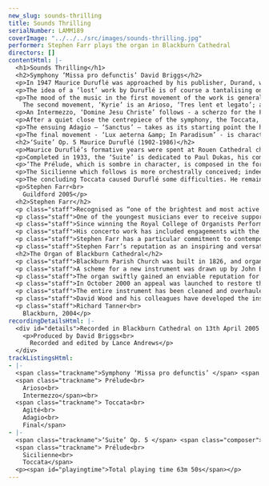 ```yaml
---
new_slug: sounds-thrilling
title: Sounds Thrilling
serialNumber: LAMM189
coverImage: "../../../src/images/sounds-thrilling.jpg"
performer: Stephen Farr plays the organ in Blackburn Cathedral
directors: []
contentHtml: |-
  <h1>Sounds Thrilling</h1>
  <h2>Symphony ‘Missa pro defunctis’ David Briggs</h2>
  <p>In 1947 Maurice Duruflé was approached by his publisher, Durand, with a commission for a choral setting of the Requiem Mass. By chance he was already working on sketches for a suite of organ pieces based on the plainsong ‘Missa pro defunctis’. Work on the suite had not progressed far, and only one or two movements - particularly the ‘Sanctus’ and ‘Libera me’ – were beginning to take shape 1. Material from these sketches was apparently diverted to use in the new commission, and although (or perhaps because) the Requiem turned out to be a masterpiece, Duruflé never – as far as we know – returned to his original concept of a plainsong-based suite for organ. The sketches are presumed lost or destroyed.</p>
  <p>The idea of a ‘lost’ work by Duruflé is of course a tantalising one, and in 2003 Stephen Farr commissioned David Briggs to compose as ‘hommage’, rather than pastiche, the organ work that Duruflé had, as it were, abandoned. In seven movements, the new Symphony requires a colourful and resourceful instrument able to supply the full range of romantic French sonorities. It was completed in January 2004 and received its world premiere in the St David’s Festival in June of the same year.</p>
  <p>The mood of the music in the first movement of the work is generally sombre. The opening bars of the ‘Prélude’ bear a passing resemblance to the ‘Prélude’ of Vierne’s 4th symphony, with its pedal theme under an octave ostinato; a gradual crescendo engendered by the repetition of motifs derived from the plainsong theme leads to a central climax in Eb minor, ‘Lent et puissant’. The opening bars are heard again, and although a new demisemiquaver figure briefly generates new momentum over a striding pedal figure the movement eventually closes quietly in F major.<br>
    The second movement, ‘Kyrie’ is an Arioso, ‘Tres lent et legato’; against slow chromatic progressions, the Clarinette introduces the plainsong ‘en taille’. Energy accumulates steadily through the movement, until a rising choral passage is suddenly interrupted. In the closing moments the Pedal Fonds and Flûte 8 play the plainsong against evocative harmonies on the Célestes.</p>
  <p>An Intermezzo, ‘Domine Jesu Christe’ follows - a scherzo for the Flûtes, against whose rapid passagework the Basson and Chalumeau state fragments of plainsong.</p>
  <p>After a quiet close the centrepiece of the symphony, the Toccata, introduces a new note of aggression, its rapid pedal scales and chordal outbursts leading without a break to the ‘Dies irae’ Agité. Marked ‘Lourdement et tres aggressif’, this movement is a close relative of the ‘Crucifixion’ movement from Dupré’s ‘Symphonie Passion’, its constant offbeat figures on the tutti generating a central climax which eventually subsides to a restless conclusion, reminiscent of the opening bars of the Symphony.</p>
  <p>The ensuing Adagio – ‘Sanctus’ – takes as its starting point the harmonic structure of Duruflé’s own setting in the ‘Requiem’, moving into unexpected harmonic territory before the solo Hautbois introduces the closing pages of the movement. The music gradually dissipates as a single flute line descends from top to bottom of the keyboard.</p>
  <p>The final movement - ‘Lux aeterna &amp; In Paradisum’ - is characterised by swinging carillon figures; chamades state the plainsong ‘en taille’ in the pedal against the Grand Plein Jeu in the classical manner. The music reaches a tremendous climax before a gradual diminuendo leads to the closing moments of the piece. Bourdon and Nazard play phrases from the plainsong against an expressive harmonic background before the Symphony concludes quietly in C major.</p>
  <h2>‘Suite’ Op. 5 Maurice Duruflé (1902-1986)</h2>
  <p>Maurice Duruflé’s formative years were spent at Rouen Cathedral choir school; at the age of 17 he moved to Paris to study organ with Tournemire at Ste. Clotilde and Vierne at Notre Dame. He subsequently entered the Paris Conservatoire at the age of 18 as an organ pupil of Gigout. Duruflé proved a distinguished student, winning ‘premiers prix’ for organ, harmony, fugue and accompaniment, and, in 1928, composition. His successful international career – he made regular trips to the USA and Europe, in particular, throughout the 1960s and 1970s in partnership with his wife, Marie-Madeleine - was combined with his post as titulaire of St Etienne-du-Mont in Paris. His performing days were abruptly terminated by a car accident in 1975 from which he never fully recovered. He died after some months of illness in 1986, having apparently composed very little in the preceding years. Despite the numerous honours accorded him, he remained the most self-critical and unconfident of composers, frequently revising and improving his works; only a dozen or so opus numbers were released for publication.</p>
  <p>Completed in 1933, the ‘Suite’ is dedicated to Paul Dukas, his composition professor at the Paris Conservatoire. The work opens in ominous mood in Eb minor; in Duruflé’s own words:</p>
  <p>‘The Prélude, which is sombre in character, is composed in the form of a diptych. A single theme, presented in three successive expositions, gradually accumulates the power of the organ. The second part [which quotes the ‘Pie Jesu’ of his own Requiem] consists of a long recitative, developing the first notes of the theme.‘</p>
  <p>The Sicilienne which follows is more orchestrally conceived; indeed, an orchestration of it by the composer for small ensemble has recently been discovered among his papers. Duruflé described it as being of ‘classic construction’, and the opening theme (played on the Hautbois) alternates with related episodes of typical harmonic and colouristic refinement.</p>
  <p>The concluding Toccata caused Duruflé some difficulties. He remained unhappy with it, authorising a substantial cut and adding a different ending after it was first published; by the time he came to record his works he refused to countenance its inclusion. In Pierre Cochereau’s copy of the work he wrote ‘My dear Pierre, never play this bad piece’ 2. Ironically perhaps, in view of Duruflé’s feelings, it has become established as one of the classics of the French Toccata genre, albeit one that makes the most testing musical and technical demands on the performer. The striding pedal tune of the opening section gives way to a more lyrical second theme; both are later combined before the piece concludes brilliantly in B major.</p>
  <p>Stephen Farr<br>
    Guildford 2005</p>
  <h2>Stephen Farr</h2>
  <p class="staff">Recognised as “one of the brightest and most active young English recitalists” who “plays with immaculate finish and buoyancy” (Classic CD), Stephen Farr is widely regarded as one of the finest organists of his generation, with a virtuoso technique and an impressive stylistic grasp of a wide-ranging repertoire.</p>
  <p class="staff">One of the youngest musicians ever to receive support from the Countess of Munster Musical Trust, Stephen Farr studied with Robert Munns and David Sanger in London and Cambridge. A subsequent grant from the Worshipful Company of Musicians (W.T. Best Scholarship) enabled him to receive tuition from Piet Kee in Haarlem and Hans Fagius in Copenhagen. In 1984 he became Organ Scholar of Clare College Cambridge, where he obtained a double first in Music and a Masters degree in Musicology. Sub-organist posts at Christ Church Oxford and Winchester Cathedral preceded his appointment in 1999 as Organist of Guildford Cathedral, a position which he now combines with a busy freelance career.</p>
  <p class="staff">Since winning the Royal College of Organists Performer of the Year in 1988 and further prizes at the international competitions in Odense, St Alban’s and Paisley, Stephen Farr has enjoyed recognition at international level, with performing tours to North and South America, Australia – including a concerto performance in Sydney Opera House – and throughout Europe. He maintains a regular broadcast presence, and as a recitalist has featured in the main series of the major venues in the UK – among them St Paul’s Cathedral, Westminster Abbey, Westminster Cathedral, King’s College Cambridge, St John’s Smith Square, Symphony Hall Birmingham, the Bridgewater Hall and the Fairfield Halls.</p>
  <p class="staff">His concerto work has included engagements with the Bournemouth Symphony Orchestra, Ulster Orchestra and the London Mozart Players; he recently made his debut in the Amsterdam Concertgebouw with the Slovenian Radio Symphony Orchestra. He has also worked with other leading ensembles including Florilegium, the Bach Choir, BBC Singers, English Concert, London Baroque Soloists, Royal Philharmonic Orchestra, Wallace Collection, Endymion Ensemble and Orchestra of the Age of Enlightenment.</p>
  <p class="staff">Stephen Farr has a particular commitment to contemporary music, and has been involved in premieres of works by composers as diverse as Patrick Gowers, Francis Pott, Judith Bingham, and Howard Goodall. He also collaborated with Thomas Adès in a recording for EMI of the composer’s Under Hamelin Hill, part of an extensive and wide-ranging discography. For the 2004-5 season he commissioned a new organ symphony from David Briggs, inspired by Maurice Duruflé’s setting of the Requiem mass. He gave the world premiere of the work in the 2004 St David’s Festival and the London premiere in the St Paul’s Cathedral Celebrity Series. In February 2006 he will perform the Symphony in the cathedral of Notre-Dame in Paris.</p>
  <p class="staff">Stephen Farr’s reputation as an inspiring and versatile teacher leads to frequent invitations to tutor on residential courses for young organists, most recently for the Royal College of Organists and the Oundle International Organ Week, and he is currently Organ Tutor at Tonbridge School. He is a Council member, examiner and member of the Executive of the Royal College of Organists, and was recently elected a Fellow of the Royal Society of Arts.</p>
  <h2>The Organ of Blackburn Cathedral</h2>
  <p class="staff">Blackburn Parish Church was built in 1826, and organs by Gray (1826 and 1831) and Cavaillé-Coll (1875) were placed on the west wall of the church. The building was re-consecrated as a Cathedral in 1926, when the Diocese of Blackburn was established, and ambitious plans to extend the building were drawn up. When the large transepts were completed in 1953, Henry Willis III was commissioned to move the organ to a bridge at the East end of the Nave. In 1964 the organ was taken down so that a temporary wall could be built, dividing the nave from the transepts to enable work to begin on restoring the nave, whilst the remainder of the cathedral could be used for worship. J.W. Walker and Sons removed the organ and lent the cathedral a four-rank, totally enclosed, extension organ, which served well for five years.</p>
  <p class="staff">A scheme for a new instrument was drawn up by John Bertalot (the Cathedral Organist), in consultation with Francis Jackson and Bert Collop (managing director of Walker’s). William Thompson, a generous benefactor from Burnley who had already given large sums of money for the restoration of the Nave and the building of the Lantern Tower and Spire, was asked by John Bertalot to give £30,000 to pay for the new organ. On 20th March, 1968, an envelope arrived from him with a cheque for 30,000 guineas (£31, 500) made out to John Bertalot. The new organ was dedicated on 20th December 1969. It was voiced by Walter Goodey and Dennis Thurlow. John Hayward, the artist, consulted with Walker’s to produce the stunning highly coloured organ “cases”, including swell boxes which are in full view, and a doubly mitred Serpent, coloured green and gold.</p>
  <p class="staff">The organ swiftly gained an enviable reputation for its vibrant tonal quality, most notably the fiery reed stops. However, from as early as 1983, serious problems became apparent, particularly in relation to the wind system and action. At the same time, the Lantern Tower also required major work, thus delaying work to the organ. In 1994, shortly after Gordon Stewart’s appointment as Director of Music, David Wood took over the care of the organ. Some short term problems were attended to and the console was modernised.</p>
  <p class="staff">In October 2000 an appeal was launched to restore the organ. I was keen that all of the 1969 tonal features should be retained, but that the opportunity should be taken to provide various extra colours to enhance and better equip an instrument that is expected not only to accompany liturgy on a daily basis, but also to present the complete range of solo repertoire in a stylistic manner. For example, I felt that an Oboe on the Swell and a Fifteenth on the Great were essential additions. Also that a reed at 8’ pitch on the Positive and a Vox Humana would be useful and that the organ really needed additional 8’ foundation pitch, more gravitas on the Pedal and extra 16’ manual tone. In order to address these desired tonal additions and to bring the organ into proper working order, I devised a scheme to restore and enlarge the organ, in consultation with David Briggs, John Bertalot, Canon Andrew Hindley, Greg Morris and David Wood. The organ was restored and enlarged between July 2001 and June 2002, during which time a Rodgers digital instrument was used.</p>
  <p class="staff">The entire instrument has been cleaned and overhauled. A Fifteenth on the Great and a Cliquot-style Cromorne on the Positive have been added. The new Solo department has been positioned above the Great, with new stops: Flûte Harmonique 8’, Viola 8’, Viola Céleste 8’, Flûte Octaviante 4’ and Voix Humaine. The old Swell Cromorne has been moved to the Solo, and renamed “Clarinette”; in its place on the Swell is a new Hautbois. Two new ranks of pipes have been made available on the Pedal: a 6 2/5 Grosse Tierce and 10 2/3 Grosse Quint. Two new digital ranks, by Walker Technical Company USA, have also been made available on the Pedal: 32’ Sub Principal and 16’ Flûte Ouverte. A wealth of octave and sub-octave couplers have been provided. A new 4 manual console has been built by Wood of Huddersfield, in the style of the original 3 manual console. A new Cymbelstern and star have been added and safety features for maintaining the instrument have been incorporated.</p>
  <p class="staff">David Wood and his colleagues have developed the instrument with great skill; they have breathed new life into all the wonderful original colours which had been sounding tired for some years and have blended new ranks into the organ in such a sensitive way. The result is an incredibly versatile and reliable instrument with a tremendous range of dynamic and tonal colour, coupled with a sense of sheer power, but also great subtlety and tremendous beauty. There are few organs in the world that can demonstrate the entire solo repertoire with such a convincing sense of style. It is also a fantastic organ for the liturgy, capable of accompanying choir and congregation in a sensitive manner. The full range of the organ’s capabilities was shown off to great effect at the opening recital by David Briggs on 6th July 2002. This recording provides further evidence!</p>
  <p class="staff">Richard Tanner<br>
    Blackburn, 2004</p>
recordingDetailsHtml: |-
  <div id="details">Recorded in Blackburn Cathedral on 13th April 2005 by kind permission of Richard Tanner and the Dean and Chapter
    <p>Produced by David Briggs<br>
      Recorded and edited by Lance Andrews</p>
  </div>
trackListingsHtml:
- |-
  <span class="trackname">Symphony ‘Missa pro defunctis’ </span> <span class="composer">David Briggs</span><br>
  <span class="trackname"> Prélude<br>
    Arioso<br>
    Intermezzo</span><br>
  <span class="trackname"> Toccata<br>
    Agité<br>
    Adagio<br>
    Final</span>
- |-
  <span class="trackname">‘Suite’ Op. 5 </span> <span class="composer">Maurice Duruflé</span><br>
  <span class="trackname"> Prélude<br>
    Sicilienne<br>
    Toccata</span>
  <p><span id="playingtime">Total playing time 63m 50s</span></p>
---
```


